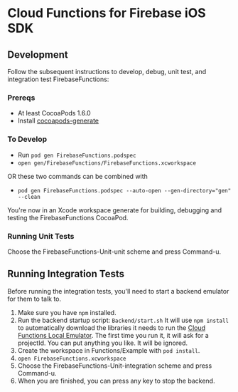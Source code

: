 # Cloud Functions for Firebase iOS SDK

## Development

Follow the subsequent instructions to develop, debug, unit test, and
integration test FirebaseFunctions:

### Prereqs

- At least CocoaPods 1.6.0
- Install [cocoapods-generate](https://github.com/square/cocoapods-generate)

### To Develop

- Run `pod gen FirebaseFunctions.podspec`
- `open gen/FirebaseFunctions/FirebaseFunctions.xcworkspace`

OR these two commands can be combined with

- `pod gen FirebaseFunctions.podspec --auto-open --gen-directory="gen" --clean`

You're now in an Xcode workspace generate for building, debugging and
testing the FirebaseFunctions CocoaPod.

### Running Unit Tests

Choose the FirebaseFunctions-Unit-unit scheme and press Command-u.

## Running Integration Tests

Before running the integration tests, you'll need to start a backend emulator
for them to talk to.

1.  Make sure you have `npm` installed.
2.  Run the backend startup script: `Backend/start.sh`
    It will use `npm install` to automatically download the libraries it needs
    to run the [Cloud Functions Local Emulator](https://cloud.google.com/functions/docs/emulator).
    The first time you run it, it will ask for a projectId.
    You can put anything you like. It will be ignored.
3.  Create the workspace in Functions/Example with `pod install`.
4.  `open FirebaseFunctions.xcworkspace`
5.  Choose the FirebaseFunctions-Unit-integration scheme and press Command-u.
6.  When you are finished, you can press any key to stop the backend.
